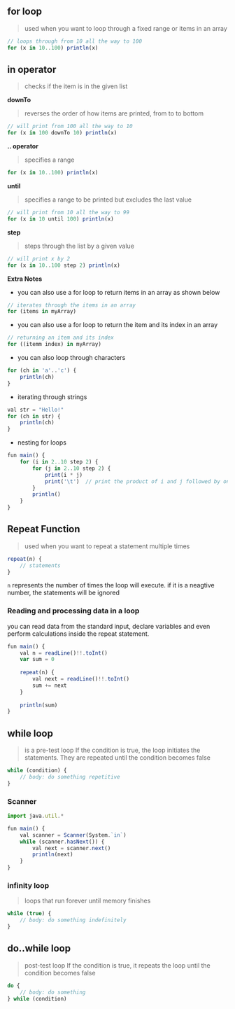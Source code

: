 ## for loop
> used when you want to loop through a fixed range or items in an array

```js
// loops through from 10 all the way to 100
for (x in 10..100) println(x)
```
## in operator
> checks if the item is in the given list

**downTo**
> reverses the order of how items are printed, from to to bottom
```js
// will print from 100 all the way to 10
for (x in 100 downTo 10) println(x)
```

**.. operator**
> specifies a range
```js
for (x in 10..100) println(x)
```

**until**
> specifies a range to be printed but excludes the last value
```js
// will print from 10 all the way to 99
for (x in 10 until 100) println(x)
```

**step**
> steps through the list by a given value
```js
// will print x by 2
for (x in 10..100 step 2) println(x)
```

**Extra Notes**
- you can also use a for loop to return items in an array as shown below
```js
// iterates through the items in an array
for (items in myArray)
```
- you can also use a for loop to return the item and its index in an array
```js
// returning an item and its index 
for ((itemm index) in myArray)
```
- you can also loop through characters
```js
for (ch in 'a'..'c') {
    println(ch)
}
```
- iterating through strings
```js
val str = "Hello!"
for (ch in str) {
    println(ch)    
}
```
- nesting for loops
```js
fun main() {
    for (i in 2..10 step 2) {
        for (j in 2..10 step 2) {
            print(i * j)
            print('\t')  // print the product of i and j followed by one tab
        }
        println()
    }
}
```

## Repeat Function
> used when you want to repeat a statement multiple times
```js
repeat(n) {
    // statements
}
```
`n` represents the number of times the loop will execute. if it is a neagtive number, the statements will be ignored

### Reading and processing data in a loop
you can read data from the standard input, declare variables and even perform calculations inside the repeat statement.
```js
fun main() {    
    val n = readLine()!!.toInt()
    var sum = 0
    
    repeat(n) {
        val next = readLine()!!.toInt()
        sum += next
    }
    
    println(sum)
}
```

## while loop
> is a pre-test loop
If the condition is true, the loop initiates the statements. They are repeated until the condition becomes false
```js
while (condition) {
    // body: do something repetitive
}
```

### Scanner
```js
import java.util.*

fun main() {
    val scanner = Scanner(System.`in`)
    while (scanner.hasNext()) {
        val next = scanner.next()
        println(next)
    }
}
```

### infinity loop
> loops that run forever until memory finishes
```js
while (true) {
    // body: do something indefinitely
}
```

## do..while loop
> post-test loop
If the condition is true, it repeats the loop until the condition becomes false
```js
do {
    // body: do something
} while (condition)
```
